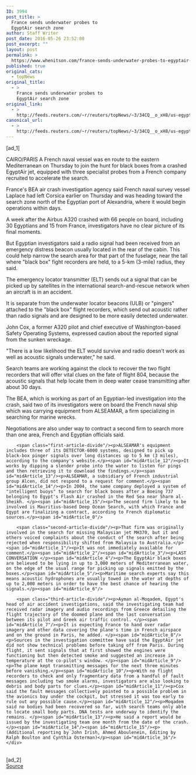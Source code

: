 ```yaml
---
ID: 3994
post_title: >
  France sends underwater probes to
  EgyptAir search zone
author: Staff Writer
post_date: 2016-05-26 23:52:08
post_excerpt: ""
layout: post
permalink: >
  https://www.whenitson.com/france-sends-underwater-probes-to-egyptair-search-zone/
published: true
original_cats:
  - topNews
original_title:
  - >
    France sends underwater probes to
    EgyptAir search zone
original_link:
  - >
    http://feeds.reuters.com/~r/reuters/topNews/~3/34CQ__o_xH8/us-egyptair-airplane-search-idUSKCN0YH0Q4
canonical_url:
  - >
    http://feeds.reuters.com/~r/reuters/topNews/~3/34CQ__o_xH8/us-egyptair-airplane-search-idUSKCN0YH0Q4
---
```

 [ad_1]
<br><div id="articleText">
<span id="midArticle_start"/>

<span id="midArticle_0"/><span class="focusParagraph" readability="5"><p><span class="articleLocation">CAIRO/PARIS</span> A French naval vessel was en route to the eastern Mediterranean on Thursday to join the hunt for black boxes from a crashed EgyptAir jet, equipped with three specialist probes from a French company recruited to accelerate the search.</p></span><span id="midArticle_1"/><p>France's BEA air crash investigation agency said French naval survey vessel Laplace had left Corsica earlier on Thursday and was heading toward the search zone north of the Egyptian port of Alexandria, where it would begin operations within days.</p><span id="midArticle_2"/><p>A week after the Airbus A320 crashed with 66 people on board, including 30 Egyptians and 15 from France, investigators have no clear picture of its final moments.</p><span id="midArticle_3"/><p>But Egyptian investigators said a radio signal had been received from an emergency distress beacon usually located in the rear of the cabin. This could help narrow the search area for that part of the fuselage, near the tail where "black box" fight recorders are held, to a 5-km (3-mile) radius, they said.</p><span id="midArticle_4"/><p>The emergency locator transmitter (ELT) sends out a signal that can be picked up by satellites in the international search-and-rescue network when an aircraft is in an accident.</p><span id="midArticle_5"/><p>It is separate from the underwater locator beacons (ULB) or "pingers" attached to the "black box" flight recorders, which send out acoustic rather than radio signals and are designed to be more easily detected underwater.</p><span id="midArticle_6"/><p>John Cox, a former A320 pilot and chief executive of Washington-based Safety Operating Systems, expressed caution about the reported signal from the sunken wreckage.</p><span id="midArticle_7"/><p>"There is a low likelihood the ELT would survive and radio doesn't work as well as acoustic signals underwater," he said.</p><span id="midArticle_8"/><p>Search teams are working against the clock to recover the two flight recorders that will offer vital clues on the fate of flight 804, because the acoustic signals that help locate them in deep water cease transmitting after about 30 days. </p><span id="midArticle_9"/><p>The BEA, which is working as part of an Egyptian-led investigation into the crash, said two of its investigators were on board the French naval ship which was carrying equipment from ALSEAMAR, a firm specializing in searching for marine wrecks.</p><span id="midArticle_10"/><p>Negotiations are also under way to contract a second firm to search more than one area, French and Egyptian officials said.</p><span id="midArticle_11"/>
        
        <span class="first-article-divide"/><p>ALSEAMAR's equipment includes three of its DETECTOR-6000 systems, designed to pick up black-box pinger signals over long distances up to 5 km (3 miles), according to the company's website.</p><span id="midArticle_12"/><p>It works by dipping a slender probe into the water to listen for pings and then retrieving it to download the findings.</p><span id="midArticle_13"/><p>ALSEAMAR, a subsidiary of French industrial group Alcen, did not respond to a request for comment.</p><span id="midArticle_14"/><p>In 2004, the same company deployed a system of "intelligent buoys" to search for black boxes after a Boeing 737 belonging to Egypt's Flash Air crashed in the Red Sea near Sharm al-Sheikh. </p><span id="midArticle_15"/><p>The second firm likely to be involved is Mauritius-based Deep Ocean Search, with which France and Egypt are finalizing a contract, according to French diplomatic sources.</p><span id="midArticle_0"/>
        
        <span class="second-article-divide"/><p>That firm was originally involved in the search for missing Malaysian jet MH370, but it and others voiced complaints about the conduct of the search after being rejected when responsibility shifted from Malaysia to Australia.</p><span id="midArticle_1"/><p>It was not immediately available for comment.</p><span id="midArticle_2"/><span id="midArticle_3"/><p>LAST CONVERSATION </p><span id="midArticle_4"/><p>The EgyptAir black boxes are believed to be lying in up to 3,000 meters of Mediterranean water, on the edge of the usual range for picking up signals emitted by the boxes.</p><span id="midArticle_5"/><p>Maritime search experts say this means acoustic hydrophones are usually towed in the water at depths of up to 2,000 meters in order to have the best chance of hearing the signals.</p><span id="midArticle_6"/>
        
        <span class="third-article-divide"/><p>Ayman al-Moqadem, Egypt's head of air accident investigations, said the investigating team had received radar imagery and audio recordings from Greece detailing the flight trajectory of the doomed plane and the last conversation between its pilot and Greek air traffic control. </p><span id="midArticle_7"/><p>It is expecting France to hand over radar imagery and other data covering the plane's time in French airspace and on the ground in Paris, he added. </p><span id="midArticle_8"/><p>Sources in the investigation committee have said the EgyptAir jet did not show technical problems before taking off from Paris. During flight, it sent signals that at first showed the engines were functioning but then detected smoke and suggested an increase in temperature at the co-pilot's window. </p><span id="midArticle_9"/><p>The plane kept transmitting messages for the next three minutes before vanishing.</p><span id="midArticle_10"/><p>With no flight recorders to check and only fragmentary data from a handful of fault messages including two smoke alarms, investigators are also looking to debris and body parts for clues.</p><span id="midArticle_11"/><p>Cox said the fault messages collectively pointed to a possible problem in the avionics bay under the cockpit, but stressed it was too early to rule out any possible cause.</p><span id="midArticle_12"/><p>Moqadem said no bodies had been recovered so far, with search teams only able to locate small body parts. DNA tests are underway to identify the remains. </p><span id="midArticle_13"/><p>He said a report would be issued by the investigating team one month from the date of the crash. </p><span id="midArticle_14"/><span id="midArticle_15"/><p> (Additional reporting by John Irish, Ahmed Aboulenein, Editing by Ralph Boulton and Cynthia Osterman)</p><span id="midArticle_16"/></div>
<br>[ad_2]
<br><a href="http://feeds.reuters.com/~r/reuters/topNews/~3/34CQ__o_xH8/us-egyptair-airplane-search-idUSKCN0YH0Q4">Source </a>